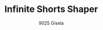 ---
layout: product
title: Infinite Shorts Shaper 
subtitle: 9025 Gisela
price: '38.00'
feature_image: 
  - /neopower-net/9025-front.png
  - /neopower-net/9025-back.png
categories: 
  - The Infinite
  - Tummy & Waist
  - Back Support
  - Rear & Hips
  - Thighs & Legs
  - Full Body
  - Daily Use
  - Post Surgical
  - Postpartum
  - Body Shapers
  - Step In
---